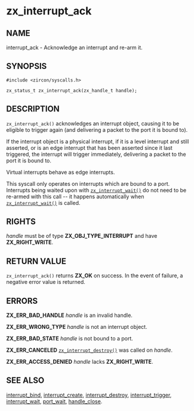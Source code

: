 # zx_interrupt_ack

## NAME

<!-- Updated by update-docs-from-abigen, do not edit. -->

interrupt_ack - Acknowledge an interrupt and re-arm it.

## SYNOPSIS

<!-- Updated by update-docs-from-abigen, do not edit. -->

```
#include <zircon/syscalls.h>

zx_status_t zx_interrupt_ack(zx_handle_t handle);
```

## DESCRIPTION

`zx_interrupt_ack()` acknowledges an interrupt object, causing it to be eligible
to trigger again (and delivering a packet to the port it is bound to).

If the interrupt object is a physical interrupt, if it is a level interrupt and
still asserted, or is an edge interrupt that has been asserted since it last
triggered, the interrupt will trigger immediately, delivering a packet to the
port it is bound to.

Virtual interrupts behave as edge interrupts.

This syscall only operates on interrupts which are bound to a port.  Interrupts
being waited upon with [`zx_interrupt_wait()`] do not need to be re-armed with this
call -- it happens automatically when [`zx_interrupt_wait()`] is called.

## RIGHTS

<!-- Updated by update-docs-from-abigen, do not edit. -->

*handle* must be of type **ZX_OBJ_TYPE_INTERRUPT** and have **ZX_RIGHT_WRITE**.

## RETURN VALUE

`zx_interrupt_ack()` returns **ZX_OK** on success. In the event
of failure, a negative error value is returned.

## ERRORS

**ZX_ERR_BAD_HANDLE** *handle* is an invalid handle.

**ZX_ERR_WRONG_TYPE** *handle* is not an interrupt object.

**ZX_ERR_BAD_STATE** *handle* is not bound to a port.

**ZX_ERR_CANCELED**  [`zx_interrupt_destroy()`] was called on *handle*.

**ZX_ERR_ACCESS_DENIED** *handle* lacks **ZX_RIGHT_WRITE**.

## SEE ALSO

[interrupt_bind](interrupt_bind.md),
[interrupt_create](interrupt_create.md),
[interrupt_destroy](interrupt_destroy.md),
[interrupt_trigger](interrupt_trigger.md),
[interrupt_wait](interrupt_wait.md),
[port_wait](port_wait.md),
[handle_close](handle_close.md).

<!-- References updated by update-docs-from-abigen, do not edit. -->

[`zx_interrupt_destroy()`]: interrupt_destroy.md
[`zx_interrupt_wait()`]: interrupt_wait.md
